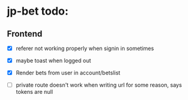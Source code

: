 # jp-bet todo:

## Frontend

-   [x] referer not working properly when signin in sometimes
-   [x] maybe toast when logged out
-   [x] Render bets from user in account/betslist


-   [ ] private route doesn't work when writing url for some reason, says tokens are null

